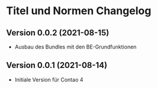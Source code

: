 # Titel und Normen Changelog

## Version 0.0.2 (2021-08-15)

* Ausbau des Bundles mit den BE-Grundfunktionen

## Version 0.0.1 (2021-08-14)

* Initiale Version für Contao 4

